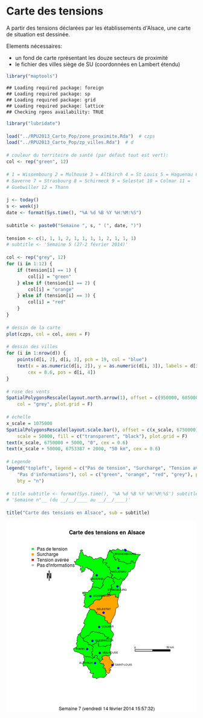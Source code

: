 Carte des tensions
========================================================

A partir des tensions déclarées par les établissements d'Alsace, une carte de situation est dessinée.

Elements nécessaires:
- un fond de carte rprésentant les douze secteurs de proximité
- le fichier des villes siège de SU (coordonnées en Lambert étendu)


```r
library("maptools")
```

```
## Loading required package: foreign
## Loading required package: sp
## Loading required package: grid
## Loading required package: lattice
## Checking rgeos availability: TRUE
```

```r
library("lubridate")

load("../RPU2013_Carto_Pop/zone_proximite.Rda")  # czps
load("../RPU2013_Carto_Pop/zp_villes.Rda")  # d

# couleur du territoire de santé (par défaut tout est vert):
col <- rep("green", 12)

# 1 = Wissembourg 2 = Mulhouse 3 = Altkirch 4 = St Louis 5 = Haguenau 6 =
# Saverne 7 = Strasbourg 8 = Schirmeck 9 = Selestat 10 = Colmar 11 =
# Guebwiller 12 = Thann

j <- today()
s <- week(j)
date <- format(Sys.time(), "%A %d %B %Y %H:%M:%S")

subtitle <- paste0("Semaine ", s, " (", date, ")")

tension <- c(1, 1, 1, 2, 1, 1, 1, 1, 2, 1, 1, 1)
# subtitle <- 'Semaine 5 (27-2 février 2014)'

col <- rep("grey", 12)
for (i in 1:12) {
    if (tension[i] == 1) {
        col[i] = "green"
    } else if (tension[i] == 2) {
        col[i] = "orange"
    } else if (tension[i] == 3) {
        col[i] = "red"
    }
}

# dessin de la carte
plot(czps, col = col, axes = F)

# dessin des villes
for (i in 1:nrow(d)) {
    points(d[i, 2], d[i, 3], pch = 19, col = "blue")
    text(x = as.numeric(d[i, 2]), y = as.numeric(d[i, 3]), labels = d[i, 1], 
        cex = 0.6, pos = d[i, 4])
}

# rose des vents
SpatialPolygonsRescale(layout.north.arrow(1), offset = c(950000, 6850000), scale = 15000, 
    col = "grey", plot.grid = F)

# échelle
x_scale = 1075000
SpatialPolygonsRescale(layout.scale.bar(), offset = c(x_scale, 6750000), height = 0.05, 
    scale = 50000, fill = c("transparent", "black"), plot.grid = F)
text(x_scale, 6750000 + 5000, "0", cex = 0.6)
text(x_scale + 50000, 6753387 + 2000, "50 km", cex = 0.6)

# Legende
legend("topleft", legend = c("Pas de tension", "Surcharge", "Tension avérée", 
    "Pas d'informations"), col = c("green", "orange", "red", "grey"), pch = 15, 
    bty = "n")

# title subtitle <- format(Sys.time(), '%A %d %B %Y %H:%M:%S') subtitle <-
# 'Semaine n°__ (du __/__/____ au __/__/____)'

title("Carte des tensions en Alsace", sub = subtitle)
```

![plot of chunk zp_source](figure/zp_source.png) 

